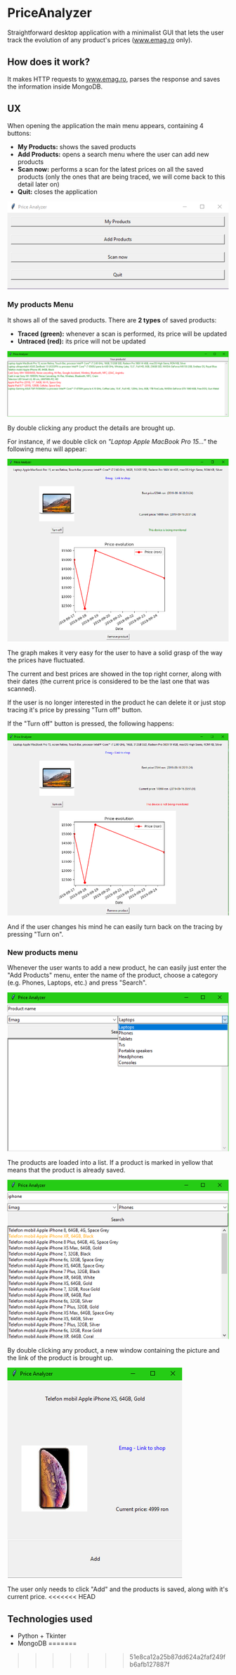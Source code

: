 PriceAnalyzer
=============

Straightforward desktop application with a minimalist GUI that lets the user
track the evolution of any product's prices (www.emag.ro only).

## How does it work?

It makes HTTP requests to www.emag.ro, parses the response and saves the information inside MongoDB.

## UX

When opening the application the main menu appears, containing 4 buttons:
- **My Products:** shows the saved products
- **Add Products:** opens a search menu where the user can add new products
- **Scan now:** performs a scan for the latest prices on all the saved products (only the ones that are being traced, we will come back to this detail later on)
- **Quit:** closes the application

![Image](readme_pics/main_menu.png)

### My products Menu

It shows all of the saved products. There are **2 types** of saved products:
- **Traced (green):** whenever a scan is performed, its price will be updated
- **Untraced (red):** its price will not be updated

![Image](readme_pics/my_products.png)

By double clicking any product the details are brought up.

For instance, if we double click on _"Laptop Apple MacBook Pro 15..."_ the following menu will appear:

![Image](readme_pics/macbook.png)

The graph makes it very easy for the user to  have a solid grasp of the way the prices have fluctuated.

The current and best prices are showed in the top right corner, along with their dates (the current price is considered to be the last one that was scanned).

If the user is no longer interested in the product he can delete it or just stop tracing it's price by pressing "Turn off" button.

If the "Turn off" button is pressed, the following happens:

![Image](readme_pics/macbook_not_monitored.png)

And if the user changes his mind he can easily turn back on the tracing by pressing "Turn on".

### New products menu

Whenever the user wants to add a new product, he can easily just enter the "Add Products" menu, enter the name of the product, choose a category (e.g. Phones, Laptops, etc.) and press "Search".

![Image](readme_pics/search.png)

The products are loaded into a list. If a product is marked in yellow that means that the product is already saved.

![Image](readme_pics/iphone_searched.png)

By double clicking any product, a new window containing the picture and the link of the product is brought up.

![Image](readme_pics/new_iphone.png)

The user only needs to click "Add" and the products is saved, along with it's current price.
<<<<<<< HEAD

## Technologies used
- Python + Tkinter
- MongoDB
=======
>>>>>>> 51e8ca12a25b87dd624a2faf249fb6afb127887f
